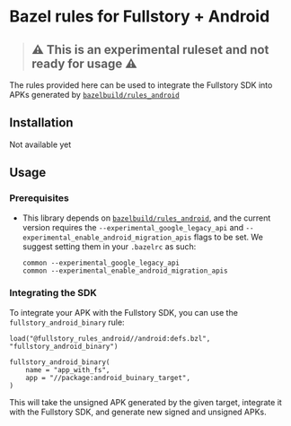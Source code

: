 # Bazel rules for Fullstory + Android

> ## ⚠️ This is an experimental ruleset and not ready for usage ⚠️

The rules provided here can be used to integrate the Fullstory SDK into APKs
generated by [`bazelbuild/rules_android`](https://github.com/bazelbuild/rules_android)

## Installation

Not available yet

<!--
### Using Bzlmod

This is available at [the Bazel Central Registry as `fullstory_rules_android`](https://registry.bazel.build/modules/fullstory_rules_android).

### Using WORKSPACE (Bazel 8 or less)

From the release you wish to use:
<https://github.com/fullstorydev/rules_android/releases>
copy the WORKSPACE snippet into your `WORKSPACE` file.
-->

## Usage

### Prerequisites

- This library depends on [`bazelbuild/rules_android`](https://github.com/bazelbuild/rules_android),
  and the current version requires the `--experimental_google_legacy_api` and
  `--experimental_enable_android_migration_apis` flags to be set. We suggest
  setting them in your `.bazelrc` as such:

  ```bazelrc
  common --experimental_google_legacy_api
  common --experimental_enable_android_migration_apis
  ```

### Integrating the SDK

To integrate your APK with the Fullstory SDK, you can use the `fullstory_android_binary`
rule:

```starlark
load("@fullstory_rules_android//android:defs.bzl", "fullstory_android_binary")

fullstory_android_binary(
    name = "app_with_fs",
    app = "//package:android_buinary_target",
)
```

This will take the unsigned APK generated by the given target, integrate it with
the Fullstory SDK, and generate new signed and unsigned APKs.
